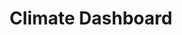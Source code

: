 ---
title: Climate Dashboard
emoji: 💧
colorFrom: blue
colorTo: green
sdk: streamlit
python_version: 3.12
app_file: app.py
---